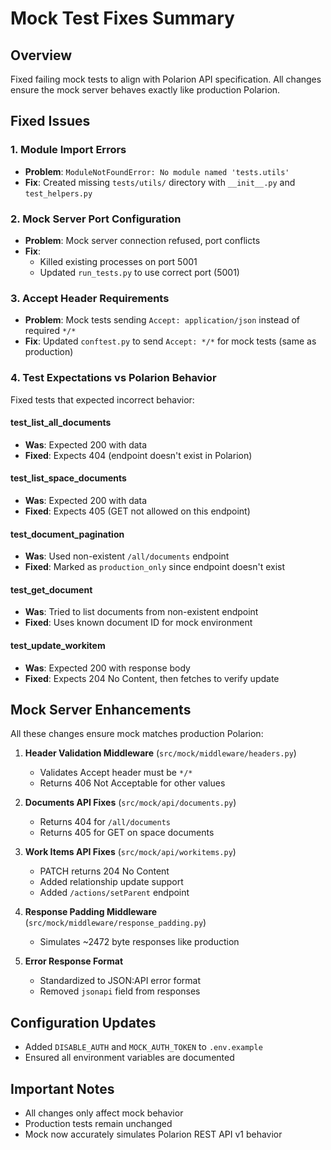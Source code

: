 # Mock Test Fixes Summary

## Overview
Fixed failing mock tests to align with Polarion API specification. All changes ensure the mock server behaves exactly like production Polarion.

## Fixed Issues

### 1. Module Import Errors
- **Problem**: `ModuleNotFoundError: No module named 'tests.utils'`
- **Fix**: Created missing `tests/utils/` directory with `__init__.py` and `test_helpers.py`

### 2. Mock Server Port Configuration
- **Problem**: Mock server connection refused, port conflicts
- **Fix**: 
  - Killed existing processes on port 5001
  - Updated `run_tests.py` to use correct port (5001)

### 3. Accept Header Requirements
- **Problem**: Mock tests sending `Accept: application/json` instead of required `*/*`
- **Fix**: Updated `conftest.py` to send `Accept: */*` for mock tests (same as production)

### 4. Test Expectations vs Polarion Behavior
Fixed tests that expected incorrect behavior:

#### test_list_all_documents
- **Was**: Expected 200 with data
- **Fixed**: Expects 404 (endpoint doesn't exist in Polarion)

#### test_list_space_documents
- **Was**: Expected 200 with data
- **Fixed**: Expects 405 (GET not allowed on this endpoint)

#### test_document_pagination
- **Was**: Used non-existent `/all/documents` endpoint
- **Fixed**: Marked as `production_only` since endpoint doesn't exist

#### test_get_document
- **Was**: Tried to list documents from non-existent endpoint
- **Fixed**: Uses known document ID for mock environment

#### test_update_workitem
- **Was**: Expected 200 with response body
- **Fixed**: Expects 204 No Content, then fetches to verify update

## Mock Server Enhancements
All these changes ensure mock matches production Polarion:

1. **Header Validation Middleware** (`src/mock/middleware/headers.py`)
   - Validates Accept header must be `*/*`
   - Returns 406 Not Acceptable for other values

2. **Documents API Fixes** (`src/mock/api/documents.py`)
   - Returns 404 for `/all/documents`
   - Returns 405 for GET on space documents

3. **Work Items API Fixes** (`src/mock/api/workitems.py`)
   - PATCH returns 204 No Content
   - Added relationship update support
   - Added `/actions/setParent` endpoint

4. **Response Padding Middleware** (`src/mock/middleware/response_padding.py`)
   - Simulates ~2472 byte responses like production

5. **Error Response Format**
   - Standardized to JSON:API error format
   - Removed `jsonapi` field from responses

## Configuration Updates
- Added `DISABLE_AUTH` and `MOCK_AUTH_TOKEN` to `.env.example`
- Ensured all environment variables are documented

## Important Notes
- All changes only affect mock behavior
- Production tests remain unchanged
- Mock now accurately simulates Polarion REST API v1 behavior